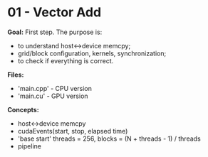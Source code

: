 # 01 - Vector Add 

**Goal:**
First step. 
The purpose is: 
- to understand host↔device memcpy;
- grid/block configuration, kernels, synchronization;
- to check if everything is correct.

**Files:**
- 'main.cpp' - CPU version
- 'main.cu' - GPU version

**Concepts:**
- host↔device memcpy
- cudaEvents(start, stop, elapsed time)
- 'base start' threads = 256, blocks = (N + threads - 1) / threads
- pipeline